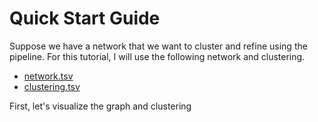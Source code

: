 # Quick Start Guide

Suppose we have a network that we want to cluster and refine using the pipeline. For this tutorial, I will use the following network and clustering.

- [network.tsv]()
- [clustering.tsv]()

First, let's visualize the graph and clustering